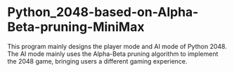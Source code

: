 # Python_2048-based-on-Alpha-Beta-pruning-MiniMax
This program mainly designs the player mode and AI mode of Python 2048. The AI mode mainly uses the Alpha-Beta pruning algorithm to implement the 2048 game, bringing users a different gaming experience.
